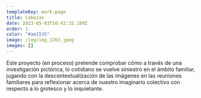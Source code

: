 ```yaml
---
templateKey: work-page
title: Cabezas
date: 2023-05-03T16:42:32.189Z
order: 1
color: "#ae1535"
image: /img/img_2261.jpeg
images: []
---
```

Este proyecto (en proceso) pretende comprobar cómo a través de una investigación pictórica, lo cotidiano se vuelve siniestro en el ámbito familiar, jugando con la descontextualización de las imágenes en las reuniones familiares para reflexionar acerca de nuestro imaginario colectivo con respecto a lo grotesco y lo inquietante.